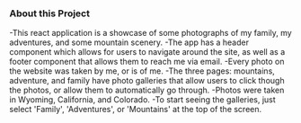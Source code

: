 ### About this Project

-This react application is a showcase of some photographs of my family, my adventures, and some mountain scenery.
-The app has a header component which allows for users to navigate around the site, as well as a footer component that allows them to reach me via email.
-Every photo on the website was taken by me, or is of me. 
-The three pages: mountains, adventure, and family have photo galleries that allow users to click though the photos, or allow them to automatically go through. 
-Photos were taken in Wyoming, California, and Colorado.
-To start seeing the galleries, just select 'Family', 'Adventures', or 'Mountains' at the top of the screen. 